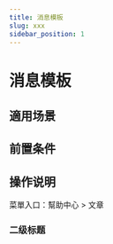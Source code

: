 ```yaml
---
title: 消息模板
slug: xxx
sidebar_position: 1
---
```



# 消息模板

## 適用场景

## 前置条件

## 操作说明

菜單入口：幫助中心  &gt; 文章

### 二级标题


